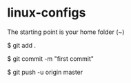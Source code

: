 # linux-configs

The starting point is your home folder (~)

$ git add .

$ git commit -m "first commit"

$ git push -u origin master
